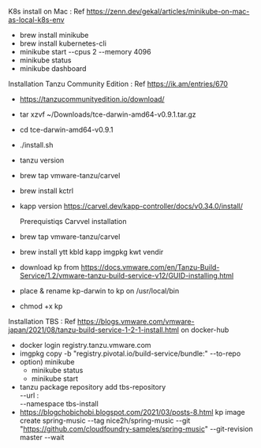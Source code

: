 K8s install on Mac : Ref https://zenn.dev/gekal/articles/minikube-on-mac-as-local-k8s-env

-   brew install minikube
-   brew install kubernetes-cli
-   minikube start --cpus 2 --memory 4096
-   minikube status
-   minikube dashboard

Installation Tanzu Community Edition : Ref https://ik.am/entries/670

-   https://tanzucommunityedition.io/download/
-   tar xzvf ~/Downloads/tce-darwin-amd64-v0.9.1.tar.gz
-   cd tce-darwin-amd64-v0.9.1
-   ./install.sh
-   tanzu version
-   brew tap vmware-tanzu/carvel
-   brew install kctrl
-   kapp version
    https://carvel.dev/kapp-controller/docs/v0.34.0/install/

    Prerequistiqs Carvvel installation

-   brew tap vmware-tanzu/carvel
-   brew install ytt kbld kapp imgpkg kwt vendir
-   download kp from https://docs.vmware.com/en/Tanzu-Build-Service/1.2/vmware-tanzu-build-service-v12/GUID-installing.html
-   place & rename kp-darwin to kp on /usr/local/bin
-   chmod +x kp

Installation TBS : Ref https://blogs.vmware.com/vmware-japan/2021/08/tanzu-build-service-1-2-1-install.html on docker-hub

-   docker login registry.tanzu.vmware.com
-   imgpkg copy -b "registry.pivotal.io/build-service/bundle:<TBS-VERSION>" --to-repo <IMAGE-REPOSITORY>
-   option) minikube
    -   minikube status
    -   minikube start
-   tanzu package repository add tbs-repository \
     --url <IMAGE-REPOSITORY>:<TBS-VERSION> \
     --namespace tbs-install
-   https://blogchobichobi.blogspot.com/2021/03/posts-8.html
    kp image create spring-music --tag nice2h/spring-music --git "https://github.com/cloudfoundry-samples/spring-music" --git-revision master --wait
